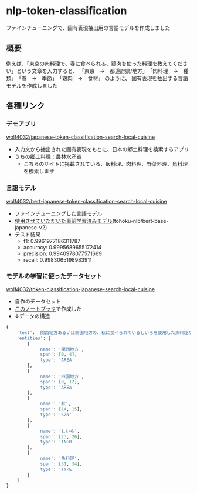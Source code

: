 # nlp-token-classification
ファインチューニングで、固有表現抽出用の言語モデルを作成しました

## 概要
例えば、「東京の肉料理で、春に食べられる、鶏肉を使った料理を教えてください」という文章を入力すると、
「東京　→　都道府県/地方」　「肉料理　→　種類」　「春　→　季節」　「鶏肉　→　食材」 のように、
固有表現を抽出する言語モデルを作成しました

## 各種リンク

### デモアプリ
[wolf4032/japanese-token-classification-search-local-cuisine](https://huggingface.co/spaces/wolf4032/japanese-token-classification-search-local-cuisine)
- 入力文から抽出された固有表現をもとに、日本の郷土料理を検索するアプリ
- [うちの郷土料理：農林水産省](https://www.maff.go.jp/j/keikaku/syokubunka/k_ryouri/index.html)
  - こちらのサイトに掲載されている、飯料理、肉料理、野菜料理、魚料理を検索します

### 言語モデル
[wolf4032/bert-japanese-token-classification-search-local-cuisine](https://huggingface.co/wolf4032/bert-japanese-token-classification-search-local-cuisine)
- ファインチューニングした言語モデル
- [使用させていただいた事前学習済みモデル](https://huggingface.co/tohoku-nlp/bert-base-japanese-v2)(tohoku-nlp/bert-base-japanese-v2)
- テスト結果
  - f1: 0.9961977186311787
  - accuracy: 0.9995689655172414
  - precision: 0.9940978077571669
  - recall: 0.9983065198983911

### モデルの学習に使ったデータセット
[wolf4032/token-classification-japanese-search-local-cuisine](https://huggingface.co/datasets/wolf4032/token-classification-japanese-search-local-cuisine)
- 自作のデータセット
- [このノートブック](local_cuisine_search_app/notebooks/create_data/04_encoded_dataset_dataframe/encoded_dataset_dataframe_dependencies/01_untokenized_dataset_list/untokenized_dataset_list.ipynb)で作成した
- ↓データの構造
```python
{
    'text': '関西地方あるいは四国地方の、秋に食べられているしいらを使用した魚料理があったら、検索。',
    'entities': [
        {
            'name': '関西地方',
            'span': [0, 4],
            'type': 'AREA'
        },
        {
            'name': '四国地方',
            'span': [8, 12],
            'type': 'AREA'
        },
        {
            'name': '秋',
            'span': [14, 15],
            'type': 'SZN'
        },
        {
            'name': 'しいら',
            'span': [23, 26],
            'type': 'INGR'
        },
        {
            'name': '魚料理',
            'span': [31, 34],
            'type': 'TYPE'
        }
    ]
}
```
